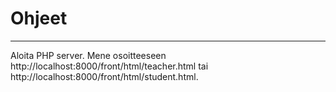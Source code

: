 # Ohjeet

---------------------------------------------------------------------------------

Aloita PHP server.
Mene osoitteeseen http://localhost:8000/front/html/teacher.html tai http://localhost:8000/front/html/student.html.
